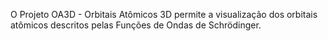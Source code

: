 O Projeto OA3D - Orbitais Atômicos 3D permite a visualização dos orbitais atômicos descritos pelas Funções de Ondas de Schrödinger.
